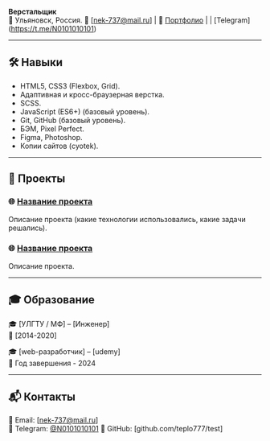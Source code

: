 **Верстальщик**  
📍 Ульяновск, Россия.
📧 [nek-737@mail.ru] | 
🔗 [Портфолио](https://github.com/teplo777/test) |  | [Telegram] (https://t.me/N0101010101)

---

## 🛠️ Навыки

- HTML5, CSS3 (Flexbox, Grid).
- Адаптивная и кросс-браузерная верстка.
- SCSS.
- JavaScript (ES6+) (базовый уровень).
- Git, GitHub (базовый уровень).
- БЭМ, Pixel Perfect.
- Figma, Photoshop.
- Копии сайтов (cyotek).

---


## 📂 Проекты

### 🌐 [Название проекта](https://github.com/yourusername/project-name)  
Описание проекта (какие технологии использовались, какие задачи решались).  

### 🌐 [Название проекта](https://github.com/yourusername/project-name)  
Описание проекта.  


---

## 🎓 Образование

🎓 [УЛГТУ / МФ] – [Инженер]  
📅 [2014-2020]  

🎓 [web-разработчик] – [udemy]  
📅 Год завершения - 2024

---


## 📬 Контакты

💌 Email: [nek-737@mail.ru]  
📱 Telegram: [@N0101010101](https://t.me/N0101010101)
🔗 GitHub: [github.com/teplo777/test]
